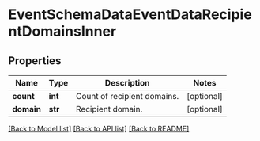 # EventSchemaDataEventDataRecipientDomainsInner


## Properties
Name | Type | Description | Notes
------------ | ------------- | ------------- | -------------
**count** | **int** | Count of recipient domains. | [optional] 
**domain** | **str** | Recipient domain. | [optional] 

[[Back to Model list]](../README.md#documentation-for-models) [[Back to API list]](../README.md#documentation-for-api-endpoints) [[Back to README]](../README.md)


